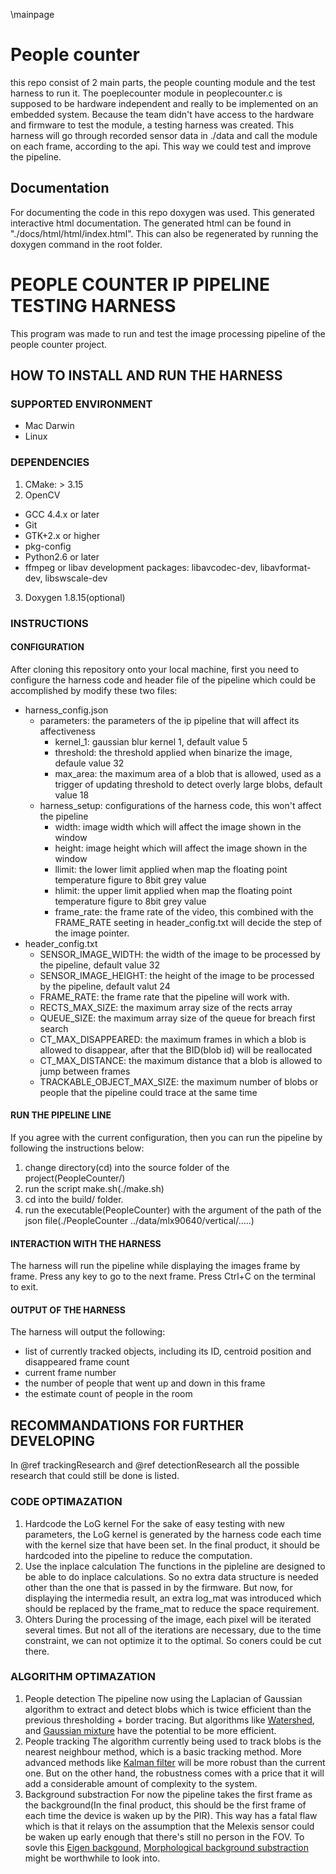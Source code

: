\mainpage

# People counter

this repo consist of 2 main parts, the people counting module and the test harness to run it. The poeplecounter module in peoplecounter.c is supposed to be hardware independent and really to be implemented on an embedded system. Because the team didn't have access to the hardware and firmware to test the module, a testing harness was created. This harness will go through recorded sensor data in ./data and call the module on each frame, according to the api. This way we could test and improve the pipeline.

## Documentation
For documenting the code in this repo doxygen was used. This generated interactive html documentation. The generated html can be found in "./docs/html/html/index.html". This can also be regenerated by running the doxygen command in the root folder.

# PEOPLE COUNTER IP PIPELINE TESTING HARNESS
This program was made to run and test the image processing pipeline of the people counter project. 

## HOW TO INSTALL AND RUN THE HARNESS

### SUPPORTED ENVIRONMENT
* Mac Darwin
* Linux

### DEPENDENCIES
1. CMake: > 3.15
2. OpenCV
* GCC 4.4.x or later
* Git
* GTK+2.x or higher
* pkg-config
* Python2.6 or later
* ffmpeg or libav development packages: libavcodec-dev, libavformat-dev, libswscale-dev
3. Doxygen 1.8.15(optional)


### INSTRUCTIONS

#### CONFIGURATION

After cloning this repository onto your local machine, first you need to configure the harness code and header file of the pipeline which could be accomplished by modify these two files:
* harness_config.json
	* parameters: the parameters of the ip pipeline that will affect its affectiveness
		* kernel_1: gaussian blur kernel 1, default value 5
		* threshold: the threshold applied when binarize the image, defaule value 32
		* max_area: the maximum area of a blob that is allowed, used as a trigger of updating threshold to detect overly large blobs, default value 18
	* harness_setup: configurations of the harness code, this won't affect the pipeline
		* width: image width which will affect the image shown in the window
		* height: image height which will affect the image shown in the window
		* llimit: the lower limit applied when map the floating point temperature figure to 8bit grey value
		* hlimit: the upper limit applied when map the floating point temperature figure to 8bit grey value
		* frame_rate: the frame rate of the video, this combined with the FRAME_RATE seeting in header_config.txt will decide the step of the image pointer.
* header_config.txt
	* SENSOR_IMAGE_WIDTH: the width of the image to be processed by the pipeline, default value 32
	* SENSOR_IMAGE_HEIGHT: the height of the image to be processed by the pipeline, default valut 24
	* FRAME_RATE: the frame rate that the pipeline will work with. 
	* RECTS_MAX_SIZE: the maximum array size of the rects array
	* QUEUE_SIZE: the maximum array size of the queue for breach first search
	* CT_MAX_DISAPPEARED: the maximum frames in which a blob is allowed to disappear, after that the BID(blob id) will be reallocated
	* CT_MAX_DISTANCE: the maximum distance that a blob is allowed to jump between frames
	* TRACKABLE_OBJECT_MAX_SIZE: the maximum number of blobs or people that the pipeline could trace at the same time

#### RUN THE PIPELINE LINE

If you agree with the current configuration, then you can run the pipeline by following the instructions below:
1. change directory(cd) into the source folder of the project(PeopleCounter/)
2. run the script make.sh(./make.sh)
3. cd into the build/ folder. 
4. run the executable(PeopleCounter) with the argument of the path of the json file(./PeopleCounter ../data/mlx90640/vertical/.....)

#### INTERACTION WITH THE HARNESS 

The harness will run the pipeline while displaying the images frame by frame. Press any key to go to the next frame. Press Ctrl+C on the terminal to exit.

#### OUTPUT OF THE HARNESS

The harness will output the following:
* list of currently tracked objects, including its ID, centroid position and disappeared frame count
* current frame number
* the number of people that went up and down in this frame
* the estimate count of people in the room

## RECOMMANDATIONS FOR FURTHER DEVELOPING

In @ref trackingResearch and @ref detectionResearch all the possible research that could still be done is listed.

### CODE OPTIMAZATION
1. Hardcode the LoG kernel
For the sake of easy testing with new parameters, the LoG kernel is generated by the harness code each time with the kernel size that have been set. In the final product, it should be hardcoded into the pipeline to reduce the computation.
2. Use the inplace calculation
The functions in the pipleline are designed to be able to do inplace calculations. So no extra data structure is needed other than the one that is passed in by the firmware. But now, for displaying the intermedia result, an extra log_mat was introduced which should be replaced by the frame_mat to reduce the space requirement.
3. Ohters
During the processing of the image, each pixel will be iterated several times. But not all of the iterations are necessary, due to the time constraint, we can not optimize it to the optimal. So coners could be cut there. 

### ALGORITHM OPTIMAZATION
1. People detection
The pipeline now using the Laplacian of Gaussian algorithm to extract and detect blobs which is twice efficient than the previous thresholding + border tracing. But algorithms like [Watershed](./docs/watershed.pdf), and [Gaussian mixture](./docs/people_detection_research.md) have the potential to be more efficient.
2. People tracking
The algorithm currently being used to track blobs is the nearest neighbour method, which is a basic tracking method. More advanced methods like [Kalman filter](./docs/people_tracking_research.md) will be more robust than the current one. But on the other hand, the robustness comes with a price that it will add a considerable amount of complexity to the system.
3. Background substraction
For now the pipeline takes the first frame as the background(In the final product, this should be the first frame of each time the device is waken up by the PIR). This way has a fatal flaw which is that it relays on the assumption that the Melexis sensor could be waken up early enough that there's still no person in the FOV. To sovle this [Eigen backgound](./docs/people_detection_research.md), [Morphological background substraction](./docs/people_detection.pdf) might be worthwhile to look into.
